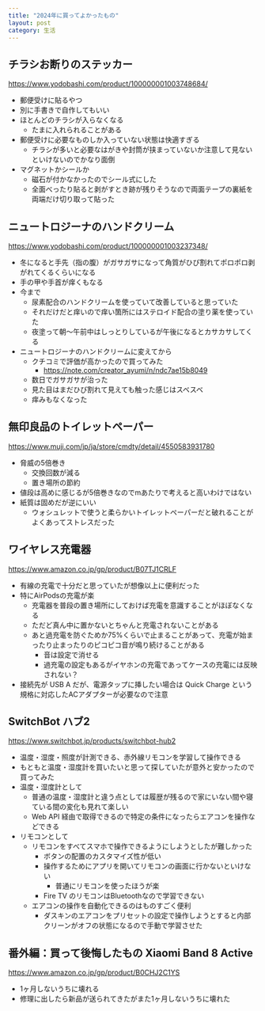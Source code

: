 ```yaml
---
title: "2024年に買ってよかったもの"
layout: post
category: 生活
---
```


## チラシお断りのステッカー
<https://www.yodobashi.com/product/100000001003748684/>

- 郵便受けに貼るやつ
- 別に手書きで自作してもいい
- ほとんどのチラシが入らなくなる
  - たまに入れられることがある
- 郵便受けに必要なものしか入っていない状態は快適すぎる
  - チラシが多いと必要なはがきや封筒が挟まっていないか注意して見ないといけないのでかなり面倒
- マグネットかシールか
  - 磁石が付かなかったのでシール式にした
  - 全面べったり貼ると剥がすとき跡が残りそうなので両面テープの裏紙を両端だけ切り取って貼った


## ニュートロジーナのハンドクリーム
<https://www.yodobashi.com/product/100000001003237348/>

- 冬になると手先（指の腹）がガサガサになって角質がひび割れてポロポロ剥がれてくるくらいになる
- 手の甲や手首が痒くもなる
- 今まで
  - 尿素配合のハンドクリームを使っていて改善していると思っていた
  - それだけだと痒いので痒い箇所にはステロイド配合の塗り薬を使っていた
  - 夜塗って朝〜午前中はしっとりしているが午後になるとカサカサしてくる
- ニュートロジーナのハンドクリームに変えてから
  - クチコミで評価が高かったので買ってみた
    - <https://note.com/creator_ayumi/n/ndc7ae15b8049>
  - 数日でガサガサが治った
  - 見た目はまだひび割れて見えても触った感じはスベスベ
  - 痒みもなくなった


## 無印良品のトイレットペーパー
<https://www.muji.com/jp/ja/store/cmdty/detail/4550583931780>

- 脅威の5倍巻き
  - 交換回数が減る
  - 置き場所の節約
- 値段は高めに感じるが5倍巻きなのでmあたりで考えると高いわけではない
- 紙質は固めだが逆にいい
  - ウォシュレットで使うと柔らかいトイレットペーパーだと破れることがよくあってストレスだった


## ワイヤレス充電器
<https://www.amazon.co.jp/gp/product/B07TJ1CRLF>

- 有線の充電で十分だと思っていたが想像以上に便利だった
- 特にAirPodsの充電が楽
  - 充電器を普段の置き場所にしておけば充電を意識することがほぼなくなる
  - ただど真ん中に置かないとちゃんと充電されないことがある
  - あと過充電を防ぐためか75%くらいで止まることがあって、充電が始まったり止まったりのピコピコ音が鳴り続けることがある
    - 音は設定で消せる
    - 過充電の設定もあるがイヤホンの充電であってケースの充電には反映されない？
- 接続先が USB A だが、電源タップに挿したい場合は Quick Charge という規格に対応したACアダプターが必要なので注意


## SwitchBot ハブ2
<https://www.switchbot.jp/products/switchbot-hub2>

- 温度・湿度・照度が計測できる、赤外線リモコンを学習して操作できる
- もともと温度・湿度計を買いたいと思って探していたが意外と安かったので買ってみた
- 温度・湿度計として
  - 普通の温度・湿度計と違う点としては履歴が残るので家にいない間や寝ている間の変化も見れて楽しい
  - Web API 経由で取得できるので特定の条件になったらエアコンを操作などできる
- リモコンとして
  - リモコンをすべてスマホで操作できるようにしようとしたが難しかった
    - ボタンの配置のカスタマイズ性が低い
    - 操作するためにアプリを開いてリモコンの画面に行かないといけない
      - 普通にリモコンを使ったほうが楽
    - Fire TV のリモコンはBluetoothなので学習できない
  - エアコンの操作を自動化できるのはものすごく便利
    - ダスキンのエアコンをプリセットの設定で操作しようとすると内部クリーンがオフの状態になるので手動で学習させた


## 番外編：買って後悔したもの Xiaomi Band 8 Active 
<https://www.amazon.co.jp/gp/product/B0CHJ2C1YS>

- 1ヶ月しないうちに壊れる
- 修理に出したら新品が送られてきたがまた1ヶ月しないうちに壊れた
